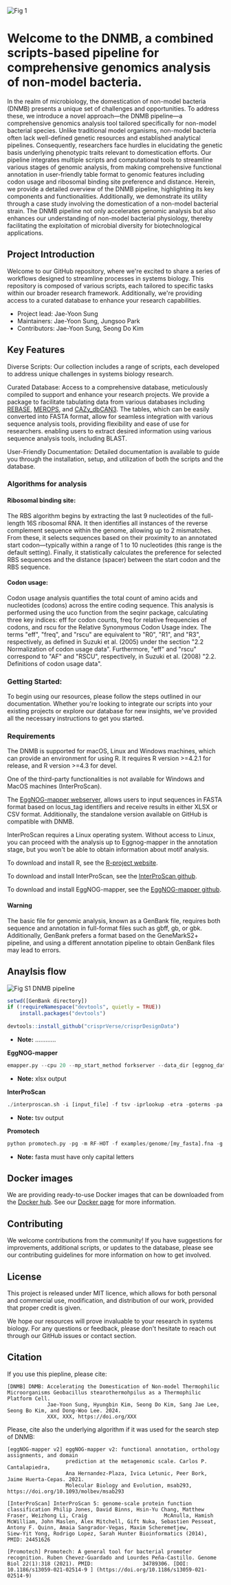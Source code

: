 ![Fig  1](https://github.com/JAEYOONSUNG/DNMB/assets/42233037/b97087a1-ecd5-4293-afe7-a0fb3b7c6e8a)

# Welcome to the DNMB, a combined scripts-based pipeline for comprehensive genomics analysis of non-model bacteria.
In the realm of microbiology, the domestication of non-model bacteria (DNMB) presents a unique set of challenges and opportunities. To address these, we introduce a novel approach—the DNMB pipeline—a comprehensive genomics analysis tool tailored specifically for non-model bacterial species. Unlike traditional model organisms, non-model bacteria often lack well-defined genetic resources and established analytical pipelines. Consequently, researchers face hurdles in elucidating the genetic basis underlying phenotypic traits relevant to domestication efforts. Our pipeline integrates multiple scripts and computational tools to streamline various stages of genomic analysis, from making comprehensive functional annotation in user-friendly table format to genomic features including codon usage and ribosomal binding site preference and distance. 
Herein, we provide a detailed overview of the DNMB pipeline, highlighting its key components and functionalities. Additionally, we demonstrate its utility through a case study involving the domestication of a non-model bacterial strain. The DNMB pipeline not only accelerates genomic analysis but also enhances our understanding of non-model bacterial physiology, thereby facilitating the exploitation of microbial diversity for biotechnological applications.


## Project Introduction

Welcome to our GitHub repository, where we're excited to share a series of workflows designed to streamline processes in systems biology. This repository is composed of various scripts, each tailored to specific tasks within our broader research framework. Additionally, we're providing access to a curated database to enhance your research capabilities.
- Project lead: Jae-Yoon Sung
- Maintainers: Jae-Yoon Sung, Jungsoo Park
- Contributors: Jae-Yoon Sung, Seong Do Kim

## Key Features
Diverse Scripts: Our collection includes a range of scripts, each developed to address unique challenges in systems biology research.

Curated Database: Access to a comprehensive database, meticulously compiled to support and enhance your research projects. 
                  We provide a package to facilitate tabulating data from various databases including [REBASE](http://rebase.neb.com), [MEROPS](https://www.ebi.ac.uk/merops/download_list.shtml), and [CAZy_dbCAN3](). The tables, which can be easily converted into                   FASTA format, allow for seamless integration with various sequence analysis tools, 
                  providing flexibility and ease of use for researchers. enabling users to extract desired information using various sequence analysis tools, including BLAST.

User-Friendly Documentation: Detailed documentation is available to guide you through the installation, setup, and utilization of both the scripts and the database.

### Algorithms for analysis

#### Ribosomal binding site: 
The RBS algorithm begins by extracting the last 9 nucleotides of the full-length 16S ribosomal RNA. It then identifies all instances of the reverse complement sequence within the genome, allowing up to 2 mismatches. From these, it selects sequences based on their proximity to an annotated start codon—typically within a range of 1 to 10 nucleotides (this range is the default setting). Finally, it statistically calculates the preference for selected RBS sequences and the distance (spacer) between the start codon and the RBS sequence.

#### Codon usage:
Codon usage analysis quantifies the total count of amino acids and nucleotides (codons) across the entire coding sequence. This analysis is performed using the uco function from the seqinr package, calculating three key indices: eff for codon counts, freq for relative frequencies of codons, and rscu for the Relative Synonymous Codon Usage index. The terms "eff", "freq", and "rscu" are equivalent to "R0", "R1", and "R3", respectively, as defined in Suzuki et al. (2005) under the section "2.2 Normalization of codon usage data". Furthermore, "eff" and "rscu" correspond to "AF" and "RSCU", respectively, in Suzuki et al. (2008) "2.2. Definitions of codon usage data".


### Getting Started:
To begin using our resources, please follow the steps outlined in our documentation. 
Whether you're looking to integrate our scripts into your existing projects or explore our database for new insights, we've provided all the necessary instructions to get you started.

### Requirements

The DNMB is supported for macOS, Linux and Windows machines, which can provide an environment for using R.
It requires R version >=4.2.1 for release, and R version >=4.3 for devel.

One of the third-party functionalities is not available for Windows and MacOS machines (InterProScan).

The [EggNOG-mapper webserver](http://eggnog-mapper.embl.de), allows users to input sequences in FASTA format based on locus_tag identifiers and receive results in either XLSX or CSV format. Additionally, the standalone version available on GitHub is compatible with DNMB.

InterProScan requires a Linux operating system. Without access to Linux, you can proceed with the analysis up to Eggnog-mapper in the annotation stage, but you won't be able to obtain information about motif analysis.


To download and install R, see the [R-project website](https://www.r-project.org/).

To download and install InterProScan, see the [InterProScan github](https://github.com/ebi-pf-team/interproscan).

To download and install EggNOG-mapper, see the [EggNOG-mapper github](https://github.com/eggnogdb/eggnog-mapper).

#### Warning
The basic file for genomic analysis, known as a GenBank file, requires both sequence and annotation in full-format files such as gbff, gb, or gbk. Additionally, GenBank prefers a format based on the GeneMarkS2+ pipeline, and using a different annotation pipeline to obtain GenBank files may lead to errors.



## Anaylsis flow

![Fig S1  DNMB pipeline](https://github.com/JAEYOONSUNG/DNMB/assets/42233037/33e7f91f-9d6c-4e26-9982-6da79ee35999)

```r
setwd([GenBank directory])
if (!requireNamespace("devtools", quietly = TRUE))
    install.packages("devtools")
    
devtools::install_github("crisprVerse/crisprDesignData")
```
   - **Note:** ............

**EggNOG-mapper**

```python
emapper.py --cpu 20 --mp_start_method forkserver --data_dir [eggnog_data directory] -o out --output_dir [eggnog_output] --temp_dir [eggnog_output] --override -m diamond --dmnd_ignore_warnings --dmnd_algo ctg -i [fasta] --evalue 0.001 --score 60 --pident 40 --query_cover 20 --subject_cover 20 --itype proteins --tax_scope auto --target_orthologs all --go_evidence non-electronic --pfam_realign none --report_orthologs --decorate_gff yes --excel

```

- **Note:** xlsx output

**InterProScan**

```python
./interproscan.sh -i [input_file] -f tsv -iprlookup -etra -goterms -pa -cpu 20
```

- **Note:** tsv output


**Promotech**

```python
python promotech.py -pg -m RF-HOT -f examples/genome/[my_fasta].fna -g -o results 
```
- **Note:** fasta must have only capital letters

## Docker images
We are providing ready-to-use Docker images that can be downloaded from the [Docker hub](https://hub.docker.com/).
See our [Docker page](https://github.com/DNMB/Docker) for more information. 


## Contributing
We welcome contributions from the community! If you have suggestions for improvements, additional scripts, or updates to the database, please see our contributing guidelines for more information on how to get involved.



## License
This project is released under MIT licence, which allows for both personal and commercial use, modification, and distribution of our work, provided that proper credit is given.

We hope our resources will prove invaluable to your research in systems biology. For any questions or feedback, please don't hesitate to reach out through our GitHub issues or contact section.

## Citation
If you use this piepline, please cite:
```
[DNMB] DNMB: Accelerating the Domestication of Non-model Thermophilic Microorganisms Geobacillus stearothermohpilus as a Thermophilic Platform Cell.
             Jae-Yoon Sung, Hyungbin Kim, Seong Do Kim, Sang Jae Lee, Seong Bo Kim, and Dong-Woo Lee. 2024.
             XXX, XXX, https://doi.org/XXX
```
Please, cite also the underlying algorithm if it was used for the search step of DNMB:
```
[eggNOG-mapper v2] eggNOG-mapper v2: functional annotation, orthology assignments, and domain 
                   prediction at the metagenomic scale. Carlos P. Cantalapiedra, 
                   Ana Hernandez-Plaza, Ivica Letunic, Peer Bork, Jaime Huerta-Cepas. 2021.
                   Molecular Biology and Evolution, msab293, https://doi.org/10.1093/molbev/msab293

[InterProScan] InterProScan 5: genome-scale protein function classification Philip Jones, David Binns, Hsin-Yu Chang, Matthew Fraser, Weizhong Li, Craig                         McAnulla, Hamish McWilliam, John Maslen, Alex Mitchell, Gift Nuka, Sebastien Pesseat, Antony F. Quinn, Amaia Sangrador-Vegas, Maxim Scheremetjew,                 Siew-Yit Yong, Rodrigo Lopez, Sarah Hunter Bioinformatics (2014), PMID: 24451626

[Promotech] Promotech: A general tool for bacterial promoter recognition. Ruben Chevez-Guardado and Lourdes Peña-Castillo. Genome Biol 22(1):318 (2021). PMID:                34789306. [DOI: 10.1186/s13059-021-02514-9 ] (https://doi.org/10.1186/s13059-021-02514-9)

```

